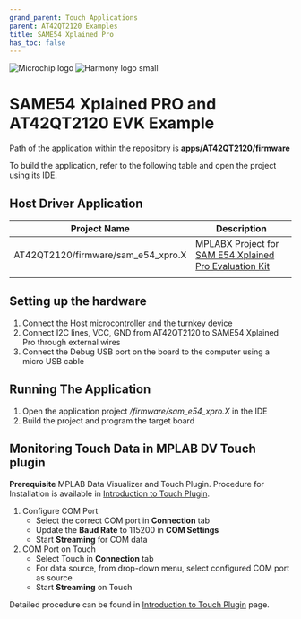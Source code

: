 ```yaml
---
grand_parent: Touch Applications
parent: AT42QT2120 Examples
title: SAME54 Xplained Pro
has_toc: false
---
```

![Microchip logo](../../../../images/microchip_logo.png)
![Harmony logo small](../../../../images/microchip_mplab_harmony_logo_small.png)

#  SAME54 Xplained PRO and AT42QT2120 EVK Example 

Path of the application within the repository is **apps/AT42QT2120/firmware**

To build the application, refer to the following table and open the project using its IDE.

## Host Driver Application

| Project Name      | Description                                    |
| ----------------- | ---------------------------------------------- |
| AT42QT2120/firmware/sam_e54_xpro.X    | MPLABX Project for [SAM E54 Xplained Pro Evaluation Kit](https://www.microchip.com/developmenttools/ProductDetails/atsame54-xpro)|
|||

## Setting up the hardware
1. Connect the Host microcontroller and the turnkey device 
2. Connect I2C lines, VCC, GND from AT42QT2120 to SAME54 Xplained Pro through external wires
2. Connect the Debug USB port on the board to the computer using a micro USB cable
## Running The Application

1. Open the application project */firmware/sam_e54_xpro.X* in the IDE
2. Build the project and program the target board

## Monitoring Touch Data in MPLAB DV Touch plugin
**Prerequisite**
MPLAB Data Visualizer and Touch Plugin. Procedure for Installation is available in [Introduction to Touch Plugin](https://microchipdeveloper.com/touch:introduction-to-touch-plugin).

1. Configure COM Port
    -    Select the correct COM port in **Connection** tab
    -    Update the **Baud Rate** to 115200 in **COM Settings**
    -    Start **Streaming** for COM data
2. COM Port on Touch
    - Select Touch in **Connection** tab
    - For data source, from drop-down menu, select configured COM port as source
    - Start **Streaming** on Touch

Detailed procedure can be found in [Introduction to Touch Plugin](https://microchipdeveloper.com/touch:introduction-to-touch-plugin) page.
